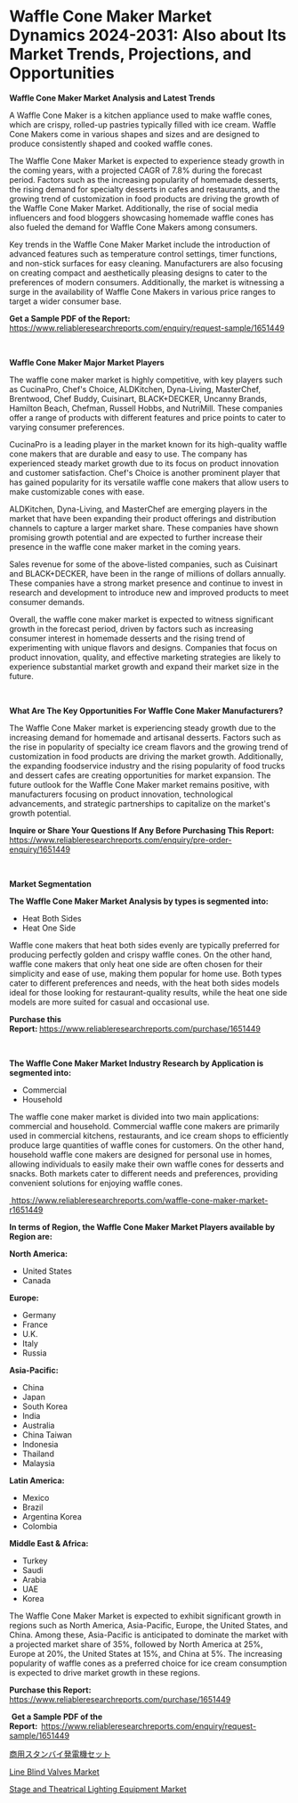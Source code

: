 <p><h1>Waffle Cone Maker Market Dynamics 2024-2031: Also about Its Market Trends, Projections, and Opportunities</h1></p><p><strong>Waffle Cone Maker Market Analysis and Latest Trends</strong></p>
<p><p>A Waffle Cone Maker is a kitchen appliance used to make waffle cones, which are crispy, rolled-up pastries typically filled with ice cream. Waffle Cone Makers come in various shapes and sizes and are designed to produce consistently shaped and cooked waffle cones.</p><p>The Waffle Cone Maker Market is expected to experience steady growth in the coming years, with a projected CAGR of 7.8% during the forecast period. Factors such as the increasing popularity of homemade desserts, the rising demand for specialty desserts in cafes and restaurants, and the growing trend of customization in food products are driving the growth of the Waffle Cone Maker Market. Additionally, the rise of social media influencers and food bloggers showcasing homemade waffle cones has also fueled the demand for Waffle Cone Makers among consumers.</p><p>Key trends in the Waffle Cone Maker Market include the introduction of advanced features such as temperature control settings, timer functions, and non-stick surfaces for easy cleaning. Manufacturers are also focusing on creating compact and aesthetically pleasing designs to cater to the preferences of modern consumers. Additionally, the market is witnessing a surge in the availability of Waffle Cone Makers in various price ranges to target a wider consumer base.</p></p>
<p><strong>Get a Sample PDF of the Report:&nbsp;</strong> <a href="https://www.reliableresearchreports.com/enquiry/request-sample/1651449">https://www.reliableresearchreports.com/enquiry/request-sample/1651449</a></p>
<p>&nbsp;</p>
<p><strong>Waffle Cone Maker Major Market Players</strong></p>
<p><p>The waffle cone maker market is highly competitive, with key players such as CucinaPro, Chef's Choice, ALDKitchen, Dyna-Living, MasterChef, Brentwood, Chef Buddy, Cuisinart, BLACK+DECKER, Uncanny Brands, Hamilton Beach, Chefman, Russell Hobbs, and NutriMill. These companies offer a range of products with different features and price points to cater to varying consumer preferences.</p><p>CucinaPro is a leading player in the market known for its high-quality waffle cone makers that are durable and easy to use. The company has experienced steady market growth due to its focus on product innovation and customer satisfaction. Chef's Choice is another prominent player that has gained popularity for its versatile waffle cone makers that allow users to make customizable cones with ease.</p><p>ALDKitchen, Dyna-Living, and MasterChef are emerging players in the market that have been expanding their product offerings and distribution channels to capture a larger market share. These companies have shown promising growth potential and are expected to further increase their presence in the waffle cone maker market in the coming years.</p><p>Sales revenue for some of the above-listed companies, such as Cuisinart and BLACK+DECKER, have been in the range of millions of dollars annually. These companies have a strong market presence and continue to invest in research and development to introduce new and improved products to meet consumer demands.</p><p>Overall, the waffle cone maker market is expected to witness significant growth in the forecast period, driven by factors such as increasing consumer interest in homemade desserts and the rising trend of experimenting with unique flavors and designs. Companies that focus on product innovation, quality, and effective marketing strategies are likely to experience substantial market growth and expand their market size in the future.</p></p>
<p>&nbsp;</p>
<p><strong>What Are The Key Opportunities For Waffle Cone Maker Manufacturers?</strong></p>
<p><p>The Waffle Cone Maker market is experiencing steady growth due to the increasing demand for homemade and artisanal desserts. Factors such as the rise in popularity of specialty ice cream flavors and the growing trend of customization in food products are driving the market growth. Additionally, the expanding foodservice industry and the rising popularity of food trucks and dessert cafes are creating opportunities for market expansion. The future outlook for the Waffle Cone Maker market remains positive, with manufacturers focusing on product innovation, technological advancements, and strategic partnerships to capitalize on the market's growth potential.</p></p>
<p><strong>Inquire or Share Your Questions If Any Before Purchasing This Report:</strong> <a href="https://www.reliableresearchreports.com/enquiry/pre-order-enquiry/1651449">https://www.reliableresearchreports.com/enquiry/pre-order-enquiry/1651449</a></p>
<p>&nbsp;</p>
<p><strong>Market Segmentation</strong></p>
<p><strong>The Waffle Cone Maker Market Analysis by types is segmented into:</strong></p>
<p><ul><li>Heat Both Sides</li><li>Heat One Side</li></ul></p>
<p><p>Waffle cone makers that heat both sides evenly are typically preferred for producing perfectly golden and crispy waffle cones. On the other hand, waffle cone makers that only heat one side are often chosen for their simplicity and ease of use, making them popular for home use. Both types cater to different preferences and needs, with the heat both sides models ideal for those looking for restaurant-quality results, while the heat one side models are more suited for casual and occasional use.</p></p>
<p><strong>Purchase this Report:&nbsp;</strong><a href="https://www.reliableresearchreports.com/purchase/1651449">https://www.reliableresearchreports.com/purchase/1651449</a></p>
<p>&nbsp;</p>
<p><strong>The Waffle Cone Maker Market Industry Research by Application is segmented into:</strong></p>
<p><ul><li>Commercial</li><li>Household</li></ul></p>
<p><p>The waffle cone maker market is divided into two main applications: commercial and household. Commercial waffle cone makers are primarily used in commercial kitchens, restaurants, and ice cream shops to efficiently produce large quantities of waffle cones for customers. On the other hand, household waffle cone makers are designed for personal use in homes, allowing individuals to easily make their own waffle cones for desserts and snacks. Both markets cater to different needs and preferences, providing convenient solutions for enjoying waffle cones.</p></p>
<p><a href="https://www.reliableresearchreports.com/waffle-cone-maker-market-r1651449">&nbsp;https://www.reliableresearchreports.com/waffle-cone-maker-market-r1651449</a></p>
<p><strong>In terms of Region, the Waffle Cone Maker Market Players available by Region are:</strong></p>
<p>
    <p> <strong> North America: </strong>
        <ul>
            <li>United States</li>
            <li>Canada</li>
        </ul>
        </p> 
    <p> <strong> Europe: </strong>
        <ul>
            <li>Germany</li>
            <li>France</li>
            <li>U.K.</li>
            <li>Italy</li>
            <li>Russia</li>
        </ul>
        </p> 
    <p> <strong> Asia-Pacific: </strong>
        <ul>
            <li>China</li>
            <li>Japan</li>
            <li>South Korea</li>
            <li>India</li>
            <li>Australia</li>
            <li>China Taiwan</li>
            <li>Indonesia</li>
            <li>Thailand</li>
            <li>Malaysia</li>
        </ul>
        </p> 
    <p> <strong> Latin America: </strong>
        <ul>
            <li>Mexico</li>
            <li>Brazil</li>
            <li>Argentina Korea</li>
            <li>Colombia</li>
        </ul>
        </p> 
    <p> <strong> Middle East & Africa: </strong>
        <ul>
            <li>Turkey</li>
            <li>Saudi</li>
            <li>Arabia</li>
            <li>UAE</li>
            <li>Korea</li>
        </ul>
    </p>
    </p>
<p><p>The Waffle Cone Maker Market is expected to exhibit significant growth in regions such as North America, Asia-Pacific, Europe, the United States, and China. Among these, Asia-Pacific is anticipated to dominate the market with a projected market share of 35%, followed by North America at 25%, Europe at 20%, the United States at 15%, and China at 5%. The increasing popularity of waffle cones as a preferred choice for ice cream consumption is expected to drive market growth in these regions.</p></p>
<p><strong>Purchase this Report: </strong><a href="https://www.reliableresearchreports.com/purchase/1651449">https://www.reliableresearchreports.com/purchase/1651449</a></p>
<p>&nbsp;<strong>Get a Sample PDF of the Report:&nbsp;&nbsp;</strong><a href="https://www.reliableresearchreports.com/enquiry/request-sample/1651449">https://www.reliableresearchreports.com/enquiry/request-sample/1651449</a></p>
<p><strong></strong></p>
<p><p><a href="https://github.com/one-cool-chick/Market-Research-Report-List-1/blob/main/296009427973.md">商用スタンバイ発電機セット</a></p><p><a href="https://github.com/dimitrishawkinswaynenp91rgz/Market-Research-Report-List-2/blob/main/line-blind-valves-market.md">Line Blind Valves Market</a></p><p><a href="https://glittery-fuchsia-86a.notion.site/Stage-and-Theatrical-Lighting-Equipment-Market-Insights-into-Market-CAGR-Market-Trends-and-Growth-8d861e7e5bb74f1888d467cd15b55dbe">Stage and Theatrical Lighting Equipment Market</a></p></p>